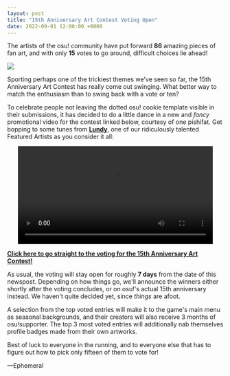 ```yaml
---
layout: post
title: "15th Anniversary Art Contest Voting Open"
date: 2022-09-01 12:00:00 +0000
---
```


The artists of the osu! community have put forward **86** amazing pieces of fan art, and with only **15** votes to go around, difficult choices lie ahead!

![](https://assets.ppy.sh/contests/153/header.jpg?1)

Sporting perhaps one of the trickiest themes we've seen so far, the 15th Anniversary Art Contest has really come out swinging. What better way to match the enthusiasm than to swing back with a vote or ten?

To celebrate people not leaving the dotted osu! cookie template visible in their submissions, it has decided to do a little dance in a new and *fancy* promotional video for the contest linked below, courtesy of one pishifat. Get bopping to some tunes from [**Lundy**](https://osu.ppy.sh/beatmaps/artists/203), one of our ridiculously talented Featured Artists as you consider it all:

<div align="center">
    <video width="90%" controls>
        <source src="https://assets.ppy.sh/contests/153/15ann-promo.mp4" type="video/mp4" preload="none">
    </video>
</div>

[**Click here to go straight to the voting for the 15th Anniversary Art Contest!**](https://osu.ppy.sh/community/contests/153)

As usual, the voting will stay open for roughly **7 days** from the date of this newspost. Depending on how things go, we'll announce the winners either shortly after the voting concludes, or on osu!'s actual 15th anniversary instead. We haven't quite decided yet, since *things* are afoot.

A selection from the top voted entries will make it to the game's main menu as seasonal backgrounds, and their creators will also receive 3 months of osu!supporter. The top 3 most voted entries will additionally nab themselves profile badges made from their own artworks.

Best of luck to everyone in the running, and to everyone else that has to figure out how to pick only fifteen of them to vote for!

—Ephemeral
